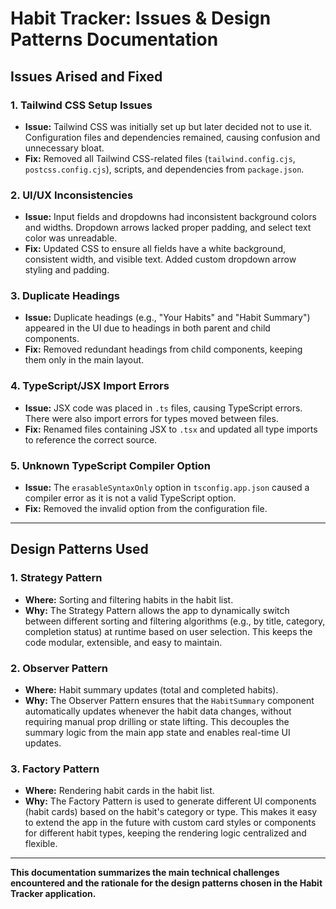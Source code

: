 # Habit Tracker: Issues & Design Patterns Documentation

## Issues Arised and Fixed

### 1. Tailwind CSS Setup Issues

- **Issue:** Tailwind CSS was initially set up but later decided not to use it. Configuration files and dependencies remained, causing confusion and unnecessary bloat.
- **Fix:** Removed all Tailwind CSS-related files (`tailwind.config.cjs`, `postcss.config.cjs`), scripts, and dependencies from `package.json`.

### 2. UI/UX Inconsistencies

- **Issue:** Input fields and dropdowns had inconsistent background colors and widths. Dropdown arrows lacked proper padding, and select text color was unreadable.
- **Fix:** Updated CSS to ensure all fields have a white background, consistent width, and visible text. Added custom dropdown arrow styling and padding.

### 3. Duplicate Headings

- **Issue:** Duplicate headings (e.g., "Your Habits" and "Habit Summary") appeared in the UI due to headings in both parent and child components.
- **Fix:** Removed redundant headings from child components, keeping them only in the main layout.

### 4. TypeScript/JSX Import Errors

- **Issue:** JSX code was placed in `.ts` files, causing TypeScript errors. There were also import errors for types moved between files.
- **Fix:** Renamed files containing JSX to `.tsx` and updated all type imports to reference the correct source.

### 5. Unknown TypeScript Compiler Option

- **Issue:** The `erasableSyntaxOnly` option in `tsconfig.app.json` caused a compiler error as it is not a valid TypeScript option.
- **Fix:** Removed the invalid option from the configuration file.

---

## Design Patterns Used

### 1. Strategy Pattern

- **Where:** Sorting and filtering habits in the habit list.
- **Why:** The Strategy Pattern allows the app to dynamically switch between different sorting and filtering algorithms (e.g., by title, category, completion status) at runtime based on user selection. This keeps the code modular, extensible, and easy to maintain.

### 2. Observer Pattern

- **Where:** Habit summary updates (total and completed habits).
- **Why:** The Observer Pattern ensures that the `HabitSummary` component automatically updates whenever the habit data changes, without requiring manual prop drilling or state lifting. This decouples the summary logic from the main app state and enables real-time UI updates.

### 3. Factory Pattern

- **Where:** Rendering habit cards in the habit list.
- **Why:** The Factory Pattern is used to generate different UI components (habit cards) based on the habit's category or type. This makes it easy to extend the app in the future with custom card styles or components for different habit types, keeping the rendering logic centralized and flexible.

---

**This documentation summarizes the main technical challenges encountered and the rationale for the design patterns chosen in the Habit Tracker application.**

